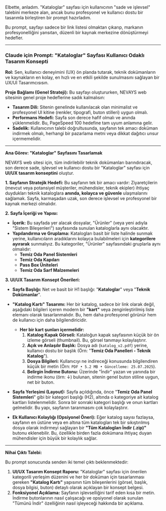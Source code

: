 Elbette, anladım. "Kataloglar" sayfası için kullanıcının "sade ve işlevsel" talebini merkeze alan, ancak bunu profesyonel ve kullanıcı dostu bir tasarımla birleştiren bir prompt hazırladım.

Bu prompt, sayfayı sadece bir link listesi olmaktan çıkarıp, markanın profesyonelliğini yansıtan, düzenli bir kaynak merkezine dönüştürmeyi hedefler.

---

### **Claude için Prompt: "Kataloglar" Sayfası Kullanıcı Odaklı Tasarım Konsepti**

**Rol:** Sen, kullanıcı deneyimini (UX) ön planda tutarak, teknik dokümanların ve kaynakların en kolay, en hızlı ve en etkili şekilde sunulmasını sağlayan bir UX/UI Tasarımcısısın.

**Proje Bağlamı (Genel Strateji):**
Bu sayfayı oluştururken, NEVAYS web sitesinin genel proje hedeflerine sadık kalmalısın:
* **Tasarım Dili:** Sitenin genelinde kullanılacak olan minimalist ve profesyonel UI kitine (renkler, tipografi, buton stilleri) uygun olmalı.
* **Performans Hedefi:** Sayfa son derece hafif olmalı ve anında yüklenmelidir. Bu, PageSpeed 100 hedefine tam uyum anlamına gelir.
* **Sadelik:** Kullanıcının talebi doğrultusunda, sayfanın tek amacı doküman indirmek olmalı, herhangi bir pazarlama metni veya dikkat dağıtıcı unsur içermemelidir.

---

**Ana Görev: "Kataloglar" Sayfasını Tasarlamak**

NEVAYS web sitesi için, tüm indirilebilir teknik dokümanları barındıracak, son derece sade, işlevsel ve kullanıcı dostu bir "Kataloglar" sayfası için **UI/UX tasarım konseptini** oluştur.

**1. Sayfanın Stratejik Hedefi:**
Bu sayfanın tek bir amacı vardır: Ziyaretçilerin (mevcut veya potansiyel müşteriler, mühendisler, teknik ekipler) ihtiyaç duydukları teknik kataloglara **anında, kolayca ve güvenle** ulaşmalarını sağlamak. Sayfa, karmaşadan uzak, son derece işlevsel ve profesyonel bir kaynak merkezi olmalıdır.

**2. Sayfa İçeriği ve Yapısı:**
* **İçerik:** Bu sayfada yer alacak dosyalar, "Ürünler" (veya yeni adıyla "Sistem Bileşenleri") sayfasında sunulan kataloglarla aynı olacaktır.
* **Yapılandırma ve Gruplama:** Katalogları basit bir liste halinde sunmak yerine, kullanıcıların aradıklarını kolayca bulabilmeleri için **kategorilere ayırarak** sunmalıyız. Bu kategoriler, "Ürünler" sayfasındaki gruplarla aynı olmalıdır:
    * **Temiz Oda Panel Sistemleri**
    * **Temiz Oda Kapıları**
    * **Pass Box Üniteleri**
    * **Temiz Oda Sarf Malzemeleri**

**3. UI/UX Tasarım Konsept Önerileri:**

* **Sayfa Başlığı:** Net ve basit bir H1 başlığı: "**Kataloglar**" veya "**Teknik Dokümanlar**".
* **"Katalog Kartı" Tasarımı:** Her bir katalog, sadece bir link olarak değil, aşağıdaki bilgileri içeren modern bir **"kart"** veya zenginleştirilmiş liste elemanı olarak tasarlanmalıdır. Bu, hem daha profesyonel görünür hem de kullanıcı için daha bilgilendiricidir.
    * **Her bir kart şunları içermelidir:**
        1.  **Katalog Kapak Görseli:** Kataloğun kapak sayfasının küçük bir ön izleme görseli (thumbnail). Bu, görsel tanımayı kolaylaştırır.
        2.  **Açık ve Anlaşılır Başlık:** Dosya adı (`katalog_v2.pdf`) yerine, kullanıcı dostu bir başlık (Örn: "**Temiz Oda Panelleri - Teknik Katalog**").
        3.  **Dosya Bilgileri:** Kullanıcıyı ne indireceği konusunda bilgilendiren küçük bir metin (Örn: `PDF • 5.2 MB • Güncelleme: 25.07.2025`).
        4.  **Belirgin İndirme Butonu:** Üzerinde "İndir" yazan ve yanında bir indirme ikonu (örn: ↓) bulunan, sitenin genel buton stiline uygun, net bir buton.

* **Sayfa Yerleşimi (Layout):** Sayfa açıldığında, önce "**Temiz Oda Panel Sistemleri**" gibi bir kategori başlığı (H2), altında o kategoriye ait katalog kartları listelenmelidir. Sonra bir sonraki kategori başlığı ve onun kartları gelmelidir. Bu yapı, sayfanın taranmasını çok kolaylaştırır.
* **Ek Kullanıcı Kolaylığı (Opsiyonel Öneri):** Eğer katalog sayısı fazlaysa, sayfanın en üstüne veya en altına tüm katalogları tek bir sıkıştırılmış dosya olarak indirmeyi sağlayan bir **"Tüm Katalogları İndir (.zip)"** butonu eklenebilir. Bu, özellikle birden fazla dokümana ihtiyaç duyan mühendisler için büyük bir kolaylık sağlar.

---

**Nihai Çıktı Talebi:**

Bu prompt sonucunda senden iki temel çıktı beklenmektedir:

1.  **UI/UX Tasarım Konsept Raporu:** "Kataloglar" sayfası için önerilen kategorili yerleşim düzenini ve her bir doküman için tasarlanması gereken **"Katalog Kartı"** yapısının tüm bileşenlerini (görsel, başlık, dosya bilgisi, buton) detaylı olarak açıklayan bir konsept belgesi.
2.  **Fonksiyonel Açıklama:** Sayfanın işlevselliğini tarif eden kısa bir metin. İndirme butonlarının nasıl çalışacağı ve opsiyonel olarak sunulan "Tümünü İndir" özelliğinin nasıl işleyeceği hakkında bir açıklama.